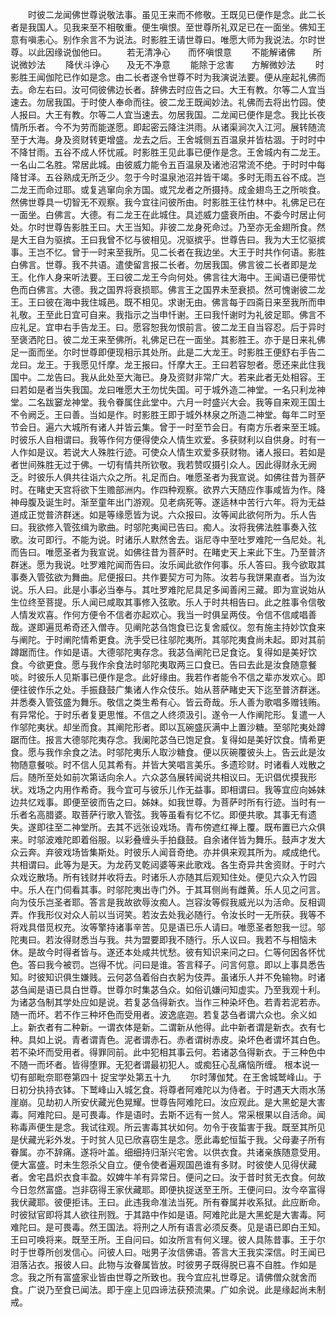<!-- { "loadSidebar": true } -->
　　时彼二龙闻佛世尊说敬法事。虽见王来而不修敬。王既见已便作是念。此二长者是我国人。见我来至不相敬重。便生嗔恨。至世尊所礼双足已在一面坐。佛知王意有嗔恚心。别作余言不为说法。时影胜王请世尊曰。唯愿大师为我说法。尔时世尊。以此因缘说伽他曰。
　　若无清净心　　而怀嗔恨意
　　不能解诸佛　　所说微妙法
　　降伏斗诤心　　及无不净意
　　能除于忿害　　方解微妙法
　　时影胜王闻伽陀已作如是念。由二长者遂令世尊不时为我演说法要。便从座起礼佛而去。命左右曰。汝可伺彼佛边长者。辞佛去时应告之曰。大王有教。尔等二人宜当速去。勿居我国。于时使人奉命而往。彼二龙王既闻妙法。礼佛而去将出竹园。使人报曰。大王有教。尔等二人宜当速去。勿居我国。二龙闻已便作是念。我比长夜情所乐者。今不为劳而能遂愿。即起密云降注洪雨。从诸渠涧次入江河。展转随流至于大海。身及资财转更增盛。龙去之后。王舍城侧五百温泉并皆枯涸。于时时中不降甘雨。五谷不成人怀忧戚。时影胜王见此事已便作是念。王舍城内有二龙王。一名山二名胜。常居此城。由彼威力能令五百温泉及诸池沼常流不绝。于时时中每降甘泽。五谷熟成无所乏少。忽于今时温泉池沼并皆干竭。多时无雨五谷不成。岂二龙王而命过耶。或复逃窜向余方国。或咒龙者之所摄持。成金翅鸟王之所啖食。然佛世尊具一切智无不观察。我今宜往问彼所由。时影胜王往竹林中。礼佛足已在一面坐。白佛言。大德。有二龙王在此城住。具述威力盛衰所由。不委今时居止何处。尔时世尊告影胜王曰。大王当知。非彼二龙身死命过。乃至亦无金翅所食。然是大王自为驱摈。王曰我曾不忆与彼相见。况驱摈乎。世尊告曰。我为大王忆驱摈事。王岂不忆。曾于一时来至我所。见二长者在我边坐。大王于时共作何语。影胜白佛言。世尊。我不共语。遣使留言报二长者。勿居我国。佛言彼二长者即是龙王。化作人身来听法要。王曰彼二龙王今向何处。佛言往大海中。王闻语已便带忧色而白佛言。大德。我之国界将衰损耶。佛言王之国界未至衰损。然可愧谢彼二龙王。王曰彼在海中我住城邑。既不相见。求谢无由。佛言每于四斋日来至我所而申礼敬。王至此日宜可自来。我指示之当申忏谢。王曰我忏谢时为礼彼足耶。佛言不应礼足。宜申右手告龙王。曰。愿容恕我勿恨前言。彼二龙王自当容忍。后于异时至褒洒陀日。彼二龙王来至佛所。礼佛足已在一面坐。其影胜王。亦于是日来礼佛足一面而坐。尔时世尊即便现相示其处所。此是二大龙王。时影胜王便舒右手告二龙曰。龙王。于我愿见忏摩。龙王报曰。忏摩大王。王曰若容恕者。愿还来此住我国中。二龙告曰。我从此处至大海已。身及资财非常广大。若来此者无处相容。王曰若如是者当失我国。龙曰唯愿大王勿忧失国。可于城外造二神堂。一名只利龙神堂。二名跋窭龙神堂。我令眷属住此堂中。六月一时盛兴大会。我等自来观王国土不令阙乏。王曰善。当如是作。时影胜王即于城外林泉之所造二神堂。每年二时至节会日。遍六大城所有诸人并皆云集。曾于一时至节会日。有南方乐者来至王城。时彼乐人自相谓曰。我等作何方便得使众人情生欢爱。多获财利以自供身。时有一人作如是议。若说大人殊胜行迹。可使众人情生欢爱多获财物。诸人报曰。若如是者世间殊胜无过于佛。一切有情共所钦敬。我若赞叹摄引众人。因此得财永无阙乏。时彼乐人俱共往诣六众之所。礼足而白。唯愿圣者为我宣说。如佛往昔为菩萨时。在睹史天宫将欲下生赡部洲内。作四种观察。欲界六天随应作事咸皆为作。降神母腹及诞生时。渐至童年出门游观。见老病死等。遂适林中苦行六年。将为无益道成正觉普济群迷。如是等缘愿皆为说。六众报曰。汝等闻此欲何所为。乐人告曰。我欲修入管弦缉为歌曲。时邬陀夷闻已告曰。痴人。汝将我佛法胜事奏入弦歌。汝可即行。不能为说。时诸乐人默然舍去。诣尼寺中至吐罗难陀一刍尼处。礼而告曰。唯愿圣者为我宣说。如佛往昔为菩萨时。在睹史天上来此下生。乃至普济群迷。愿为我说。吐罗难陀闻而告曰。汝乐闻此欲作何事。乐人答曰。我今欲取其事奏入管弦欲为舞曲。尼便报曰。共作要契方可为陈。汝若与我饼果直者。当为汝说。乐人曰。此是小事必当奉与。其吐罗难陀尼具足多闻善闲三藏。即为宣说始从生位终至菩提。乐人闻已咸取其事修入弦歌。乐人于时共相告曰。此之胜事令信敬人情发欢喜。作何方便令不信者亦起欢心。我当一时俱呈两伎。令信不信咸唱善哉。遂即遍觅希奇还入僧寺。见阐陀苾刍饱食已讫复舍威仪。忽有施主持妙饮食来与阐陀。于时阐陀情希更食。洗手受已往邬陀夷所。其邬陀夷食尚未起。即对其前蹲踞而住。作如是语。大德邬陀夷存念。我苾刍阐陀已足食讫。复得如是美好饮食。今欲更食。愿与我作余食法时邬陀夷取两三口食已。告曰去此是汝食随意餐啖。时彼乐人见斯事已便作是念。此好缘由。我若作者能令不信之辈亦发欢心。即便往彼作乐之处。手振鼗鼓广集诸人作众伎乐。始从菩萨睹史天下迄至普济群迷。并悉奏入管弦盛为舞乐。敬信之类生希有心。皆云奇哉。乐人善为歌唱多赠钱贿。有异常伦。于时乐者复更思惟。不信之人终须汲引。遂令一人作阐陀形。复遣一人作邬陀夷状。却坐而食。其阐陀形者。即以瓦碗盛灰满中上置沙糖。至邬陀夷处蹲踞而住。报言大德邬陀夷存念。我阑陀苾刍已饱足食。复得如是美好饮食。情希更食。愿与我作余食之法。时邬陀夷乐人取沙糖食。便以灰碗覆彼头上。告云此是汝物随意餐啖。时不信人见其希有。并皆大笑唱言美乐。多遗珍财。时诸看人戏散之后。随所至处如前次第话向余人。六众苾刍展转闻说共相议曰。无识倡优摸我形状。戏场之内用作希奇。我今宜可与彼乐儿作无益事。即相谓曰。我等宜应向姊妹边共忆戏事。即便至彼而告之曰。姊妹。如我世尊。为菩萨时所有行迹。当时有一乐者名高腊婆。取菩萨行歌入管弦。我等虽看有忆不忆。即便共歌。其事无有遗失。遂即往至二神堂所。去其不远张设戏场。青布傍遮红禅上覆。既布置已六众俱来。时邬波难陀即着俗服。以彩叠缠头手拍鼗鼓。自余诸伴皆为舞乐。鼓声才发大众云奔。弃彼戏场皆集斯处。时彼乐人闻音奇绝。亦并俱来观其所为。咸成绝代。共相谓曰。此等为是天。为龙药叉乾闼婆等来此歌戏。各生奇异共舍资财。于时六众戏讫散场。所有钱财并收将去。时诸乐人亦随其后观知住处。便见六众入竹园中。乐人在门伺看其事。时邬陀夷出寺门外。于其耳侧尚有雌黄。乐人见之问言。向为伎乐岂圣者耶。答言是我故欲辱汝痴人。岂容汝等假我威光以为活命。反相调弄。作我形仪对众人前以当诃笑。若汝去处我必随行。令汝长时一无所获。我等不将戏具借觅权充。汝等擎持诸事辛苦。见是语已乐人请曰。唯愿圣者恕我一愆。邬陀夷曰。若汝得财悉当与我。共为盟要即我不随行。乐人议曰。我若不与相恼未休。是故今时得者皆与。遂还本处咸共忧愁。彼有知识来问之曰。仁等何因各怀忧色。答曰我今被罚。岂得不忧。问曰是谁。答言释子。问言何意。即以上事具悉告知。时彼知识俱生嫌贱。云何苾刍着俗白衣躬为伎弄。虽诸乐人并不免输物。时诸苾刍闻是语已具白世尊。世尊尔时集苾刍众。如俗讥嫌问知虚实。乃至我观十利。为诸苾刍制其学处应如是说。若复苾刍得新衣。当作三种染坏色。若青若泥若赤。随一而坏。若不作三种坏色而受用者。波逸底迦。若复苾刍者谓六众也。余义如上。新衣者有二种新。一谓衣体是新。二谓新从他得。此中新者谓是新衣。衣有七种。具如上说。青者谓青色。泥者谓赤石。赤者谓树赤皮。染坏色者谓坏其白色。若不染坏而受用者。得罪同前。此中犯相其事云何。若诸苾刍得新衣。于三种色中不随一而坏者。皆得堕罪。无犯者谓最初犯人。或痴狂心乱痛恼所缠。
根本说一切有部毗奈耶卷第四十
捉宝学处第五十九
　　尔时薄伽梵。在王舍城鹫峰山。于日初分执持衣钵。下鹫峰山入城乞食。将尊者阿难陀以为侍者。于时遇天大雨水荡崖崩。见劫初人所安伏藏光色晃耀。世尊告阿难陀曰。汝应观此。是大黑蛇是大害毒。阿难陀曰。是可畏毒。作是语时。去斯不远有一贫人。常采根果以自活命。闻称毒声便生是念。我试往观。所云害毒其状如何。勿令于夜蜇害于我。既至其所见是伏藏光彩外发。于时贫人见已欣喜窃生是念。愿此毒蛇恒蜇于我。父母妻子所有眷属。亦不辞痛。遂将叶盖。细细持归渐兴宅舍。以供衣食。共诸亲族随意受用。便大富盛。时未生怨杀父自立。便令使者遍观国邑谁有多财。时彼使人见得伏藏者。舍宅昌炽衣食丰盈。奴婢牛羊有异常日。便问之曰。汝于昔时贫无衣食。何故今日忽然富盛。岂非窃得王家伏藏耶。即便执捉送至王所。王便问曰。汝今卒富得我伏藏耶。彼便拒讳。王曰。此违我命准法当死。所有眷属并收系狱。此应断命。时彼狱官即将其人欲往刑戮。于其路中作如是语。阿难陀此是大黑蛇是大害毒。阿难陀曰。是可畏毒。然王国法。将刑之人所有语言必须反奏。见是语已即白王知。王曰可唤将来。既至王所。王自问曰。如汝所言有何义理。彼人具陈昔事。王于尔时于世尊所创发信心。问彼人曰。咄男子汝信佛语。答言大王我实深信。时王闻已泪落沾衣。报彼人曰。此物与汝眷属皆放。时彼男子既得脱已喜不自胜。作如是念。我之所有富盛家业皆由世尊之所致也。我今宜应礼世尊足。请佛僧众就舍而食。广说乃至食已闻法。即于座上见四谛法获预流果。广如余说。此是缘起尚未制戒。
